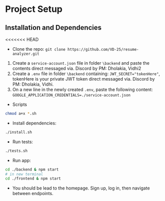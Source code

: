 # Project Setup

## Installation and Dependencies

<<<<<<< HEAD
- Clone the repo: `git clone https://github.com/VD-25/resume-analyzer.git`

1. Create a ```service-account.json``` file in folder ```\backend``` and paste the contents direct messaged via. Discord by PM: Dholakia, Vidhi2
2. Create a ```.env``` file in folder ```\backend``` containing: ```JWT_SECRET="tokenHere"```, tokenHere is your private JWT token direct messaged via. Discord by PM: Dholakia, Vidhi.
3. On a new line in the newly created ```.env```, paste the following content: ```GOOGLE_APPLICATION_CREDENTIALS=./service-account.json```

- Scripts

```bash
chmod a+x *.sh
```

- Install dependencies:
```bash
./install.sh
```

- Run tests:
```bash
./tests.sh
```

- Run app:
```bash
cd ./backend & npm start
# in new terminal
cd ./frontend & npm start
```
- You should be lead to the homepage. Sign up, log in, then navigate between endpoints.
